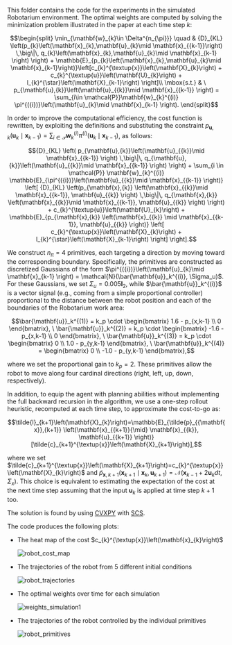 This folder contains the code for the experiments in the simulated Robotarium environment.
The optimal weights are computed by solving the minimization problem illustrated in the paper at each time step $k$:

```math
\begin{split}
    \min_{\mathbf{w}_{k}\in \Delta^{n_{\pi}}} \quad & {D}_{KL} \left(p_{k}\left(\mathbf{x}_{k},\mathbf{u}_{k}\mid \mathbf{x}_{{k-1}}\right) \,\big\|\, q_{k}\left(\mathbf{x}_{k},\mathbf{u}_{k}\mid \mathbf{x}_{k-1} \right) \right) + \mathbb{E}_{p_{k}\left(\mathbf{x}_{k},\mathbf{u}_{k}\mid \mathbf{x}_{k-1}\right)}\left[c_{k}^{\textup{x}}\left(\mathbf{X}_{k}\right) + c_{k}^{\textup{u}}\left(\mathbf{U}_{k}\right) + l_{k}^{\star}\left(\mathbf{X}_{k-1}\right) \right]\\
    \mbox{s.t.} & \ p_{\mathbf{u},{k}}\left(\mathbf{u}_{{k}}\mid \mathbf{x}_{{k-1}} \right)  = \sum_{i\in \mathcal{P}}\mathbf{w}_{k}^{(i)} \pi^{({i})}\left(\mathbf{u}_{k}\mid \mathbf{x}_{k-1} \right).
\end{split}
```

In order to improve the computational efficiency, the cost function is rewritten, by exploiting the definitions and substituting the constraint $` p_{\mathbf{u},{k}}\left(\mathbf{u}_{{k}}\mid \mathbf{x}_{{k-1}} \right)  = \sum_{i\in \mathcal{P}}\mathbf{w}_{k}^{(i)} \pi^{({i})}\left(\mathbf{u}_{k}\mid \mathbf{x}_{k-1} \right) `$, as follows:

```math
{D}_{KL} \left( p_{\mathbf{u},{k}}\left(\mathbf{u}_{{k}}\mid \mathbf{x}_{{k-1}} \right)   \,\big\|\,  q_{\mathbf{u},{k}}\left(\mathbf{u}_{{k}}\mid \mathbf{x}_{{k-1}} \right)  \right) +
\sum_{i \in \mathcal{P}} \mathbf{w}_{k}^{(i)} \mathbb{E}_{\pi^{({i})}\left(\mathbf{u}_{{k}}\mid \mathbf{x}_{{k-1}} \right)} \left[
    {D}_{KL} \left(p_{\mathbf{x},{k}} \left(\mathbf{x}_{{k}}\mid \mathbf{x}_{{k-1}}, \mathbf{u}_{{k}} \right)  \,\big\|\,   q_{\mathbf{x},{k}} \left(\mathbf{x}_{{k}}\mid \mathbf{x}_{{k-1}}, \mathbf{u}_{{k}} \right) \right)
    + c_{k}^{\textup{u}}\left(\mathbf{U}_{k}\right)
    + \mathbb{E}_{p_{\mathbf{x},{k}} \left(\mathbf{x}_{{k}} \mid \mathbf{x}_{{k-1}}, \mathbf{u}_{{k}} \right)} \left[ c_{k}^{\textup{x}}\left(\mathbf{X}_{k}\right) + l_{k}^{\star}\left(\mathbf{X}_{k-1}\right) \right]
\right].
```

We construct $`n_{\pi}=4`$ primitives, each targeting a direction by moving toward the corresponding boundary.
Specifically, the primitives are constructed as discretized Gaussians of the form $`\pi^{({i})}\left(\mathbf{u}_{k}\mid \mathbf{x}_{k-1} \right) = \mathcal{N}(\bar{\mathbf{u}}_k^{(i)}, \Sigma_u)`$. For these Gaussians, we set $`\Sigma_u= 0.005 \mathbf{I}_2`$, while $`\bar{\mathbf{u}}_k^{(i)}`$ is a vector signal (e.g., coming from a simple proportional controller) proportional to the distance between the robot position and each of the boundaries of the Robotarium work area:

```math
\bar{\mathbf{u}}_k^{(1)} = k_p \cdot \begin{bmatrix} 1.6 - p_{x,k-1} \\ 0 \end{bmatrix}, \ \bar{\mathbf{u}}_k^{(2)} = k_p \cdot \begin{bmatrix} -1.6 - p_{x,k-1} \\ 0 \end{bmatrix}, \ \bar{\mathbf{u}}_k^{(3)} = k_p \cdot \begin{bmatrix} 0 \\ 1.0 - p_{y,k-1} \end{bmatrix}, \ \bar{\mathbf{u}}_k^{(4)} = \begin{bmatrix} 0 \\ -1.0 - p_{y,k-1} \end{bmatrix},
```

where we set the proportional gain to $k_p=2$.
These primitives allow the robot to move along four cardinal directions (right, left, up, down, respectively).


In addition, to equip the agent with planning abilities without implementing the full backward recursion in the algorithm, we use a one-step rollout heuristic, recomputed at each time step, to approximate the cost-to-go as:

```math
\tilde{l}_{k+1}\left(\mathbf{X}_{k}\right)=\mathbb{E}_{\tilde{p}_{{\mathbf{x}},{k+1}} \left(\mathbf{x}_{{k+1}}{\mid} \mathbf{x}_{{k}}, \mathbf{u}_{{k+1}} \right)}[\tilde{c}_{k+1}^{\textup{x}}\left(\mathbf{X}_{k+1}\right)],
```

where we set $`\tilde{c}_{k+1}^{\textup{x}}\left(\mathbf{X}_{k+1}\right)=c_{k}^{\textup{x}}\left(\mathbf{X}_{k}\right)`$ and $`\tilde{p}_{{\mathbf{x}},{k+1}} \left(\mathbf{x}_{{k+1}}{\mid} \mathbf{x}_{{k}}, \mathbf{u}_{{k+1}} \right)=\mathcal{N}(\mathbf{x}_{k-1} + 2\mathbf{u}_k dt, \Sigma_{x})`$.
This choice is equivalent to estimating the expectation of the cost at the next time step assuming that the input $`\mathbf{u}_k`$ is applied at time step $k+1$ too.

The solution is found by using [CVXPY](https://www.cvxpy.org) with [SCS](https://www.cvxgrp.org/scs/).

The code produces the following plots:
  - The heat map of the cost $`c_{k}^{\textup{x}}\left(\mathbf{x}_{k}\right)`$
   
    ![robot_cost_map](https://github.com/user-attachments/assets/74c09293-6e9f-4664-84ec-036422e1818f)

    
  - The trajectories of the robot from 5 different initial conditions
    
    ![robot_trajectories](https://github.com/user-attachments/assets/20d5d5b1-3bc0-41b8-8ef3-eed9e28faed3)


  - The optimal weights over time for each simulation

    ![weights_simulation1](https://github.com/user-attachments/assets/dc06aa98-0d18-4585-a8d6-62a686d66b88)

    
  - The trajectories of the robot controlled by the individual primitives

    ![robot_primitives](https://github.com/user-attachments/assets/68556f12-93a3-437c-b084-e95dae894278)
